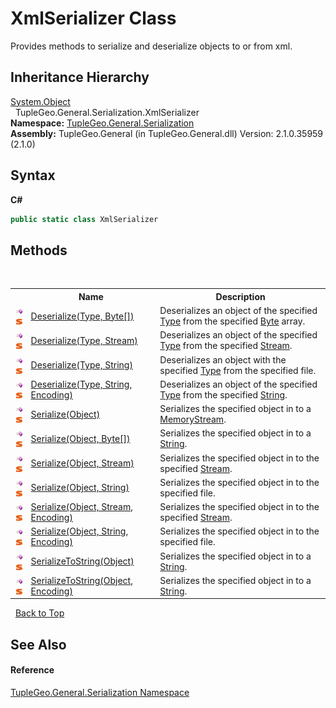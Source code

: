 # XmlSerializer Class
 

Provides methods to serialize and deserialize objects to or from xml.


## Inheritance Hierarchy
<a href="http://msdn2.microsoft.com/en-us/library/e5kfa45b" target="_blank">System.Object</a><br />&nbsp;&nbsp;TupleGeo.General.Serialization.XmlSerializer<br />
**Namespace:**&nbsp;<a href="N_TupleGeo_General_Serialization">TupleGeo.General.Serialization</a><br />**Assembly:**&nbsp;TupleGeo.General (in TupleGeo.General.dll) Version: 2.1.0.35959 (2.1.0)

## Syntax

**C#**<br />
``` C#
public static class XmlSerializer
```


## Methods
&nbsp;<table><tr><th></th><th>Name</th><th>Description</th></tr><tr><td>![Public method](media/pubmethod.gif "Public method")![Static member](media/static.gif "Static member")</td><td><a href="M_TupleGeo_General_Serialization_XmlSerializer_Deserialize">Deserialize(Type, Byte[])</a></td><td>
Deserializes an object of the specified <a href="http://msdn2.microsoft.com/en-us/library/42892f65" target="_blank">Type</a> from the specified <a href="http://msdn2.microsoft.com/en-us/library/yyb1w04y" target="_blank">Byte</a> array.</td></tr><tr><td>![Public method](media/pubmethod.gif "Public method")![Static member](media/static.gif "Static member")</td><td><a href="M_TupleGeo_General_Serialization_XmlSerializer_Deserialize_1">Deserialize(Type, Stream)</a></td><td>
Deserializes an object of the specified <a href="http://msdn2.microsoft.com/en-us/library/42892f65" target="_blank">Type</a> from the specified <a href="http://msdn2.microsoft.com/en-us/library/8f86tw9e" target="_blank">Stream</a>.</td></tr><tr><td>![Public method](media/pubmethod.gif "Public method")![Static member](media/static.gif "Static member")</td><td><a href="M_TupleGeo_General_Serialization_XmlSerializer_Deserialize_2">Deserialize(Type, String)</a></td><td>
Deserializes an object with the specified <a href="http://msdn2.microsoft.com/en-us/library/42892f65" target="_blank">Type</a> from the specified file.</td></tr><tr><td>![Public method](media/pubmethod.gif "Public method")![Static member](media/static.gif "Static member")</td><td><a href="M_TupleGeo_General_Serialization_XmlSerializer_Deserialize_3">Deserialize(Type, String, Encoding)</a></td><td>
Deserializes an object of the specified <a href="http://msdn2.microsoft.com/en-us/library/42892f65" target="_blank">Type</a> from the specified <a href="http://msdn2.microsoft.com/en-us/library/s1wwdcbf" target="_blank">String</a>.</td></tr><tr><td>![Public method](media/pubmethod.gif "Public method")![Static member](media/static.gif "Static member")</td><td><a href="M_TupleGeo_General_Serialization_XmlSerializer_Serialize">Serialize(Object)</a></td><td>
Serializes the specified object in to a <a href="http://msdn2.microsoft.com/en-us/library/9a84386f" target="_blank">MemoryStream</a>.</td></tr><tr><td>![Public method](media/pubmethod.gif "Public method")![Static member](media/static.gif "Static member")</td><td><a href="M_TupleGeo_General_Serialization_XmlSerializer_Serialize_1">Serialize(Object, Byte[])</a></td><td>
Serializes the specified object in to a <a href="http://msdn2.microsoft.com/en-us/library/s1wwdcbf" target="_blank">String</a>.</td></tr><tr><td>![Public method](media/pubmethod.gif "Public method")![Static member](media/static.gif "Static member")</td><td><a href="M_TupleGeo_General_Serialization_XmlSerializer_Serialize_2">Serialize(Object, Stream)</a></td><td>
Serializes the specified object in to the specified <a href="http://msdn2.microsoft.com/en-us/library/8f86tw9e" target="_blank">Stream</a>.</td></tr><tr><td>![Public method](media/pubmethod.gif "Public method")![Static member](media/static.gif "Static member")</td><td><a href="M_TupleGeo_General_Serialization_XmlSerializer_Serialize_4">Serialize(Object, String)</a></td><td>
Serializes the specified object in to the specified file.</td></tr><tr><td>![Public method](media/pubmethod.gif "Public method")![Static member](media/static.gif "Static member")</td><td><a href="M_TupleGeo_General_Serialization_XmlSerializer_Serialize_3">Serialize(Object, Stream, Encoding)</a></td><td>
Serializes the specified object in to the specified <a href="http://msdn2.microsoft.com/en-us/library/8f86tw9e" target="_blank">Stream</a>.</td></tr><tr><td>![Public method](media/pubmethod.gif "Public method")![Static member](media/static.gif "Static member")</td><td><a href="M_TupleGeo_General_Serialization_XmlSerializer_Serialize_5">Serialize(Object, String, Encoding)</a></td><td>
Serializes the specified object in to the specified file.</td></tr><tr><td>![Public method](media/pubmethod.gif "Public method")![Static member](media/static.gif "Static member")</td><td><a href="M_TupleGeo_General_Serialization_XmlSerializer_SerializeToString">SerializeToString(Object)</a></td><td>
Serializes the specified object in to a <a href="http://msdn2.microsoft.com/en-us/library/s1wwdcbf" target="_blank">String</a>.</td></tr><tr><td>![Public method](media/pubmethod.gif "Public method")![Static member](media/static.gif "Static member")</td><td><a href="M_TupleGeo_General_Serialization_XmlSerializer_SerializeToString_1">SerializeToString(Object, Encoding)</a></td><td>
Serializes the specified object in to a <a href="http://msdn2.microsoft.com/en-us/library/s1wwdcbf" target="_blank">String</a>.</td></tr></table>&nbsp;
<a href="#xmlserializer-class">Back to Top</a>

## See Also


#### Reference
<a href="N_TupleGeo_General_Serialization">TupleGeo.General.Serialization Namespace</a><br />